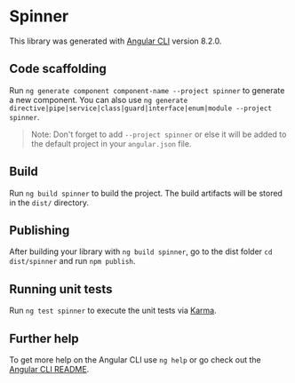 # Spinner

This library was generated with [Angular CLI](https://github.com/angular/angular-cli) version 8.2.0.

## Code scaffolding

Run `ng generate component component-name --project spinner` to generate a new component. You can also use `ng generate directive|pipe|service|class|guard|interface|enum|module --project spinner`.
> Note: Don't forget to add `--project spinner` or else it will be added to the default project in your `angular.json` file. 

## Build

Run `ng build spinner` to build the project. The build artifacts will be stored in the `dist/` directory.

## Publishing

After building your library with `ng build spinner`, go to the dist folder `cd dist/spinner` and run `npm publish`.

## Running unit tests

Run `ng test spinner` to execute the unit tests via [Karma](https://karma-runner.github.io).

## Further help

To get more help on the Angular CLI use `ng help` or go check out the [Angular CLI README](https://github.com/angular/angular-cli/blob/master/README.md).
